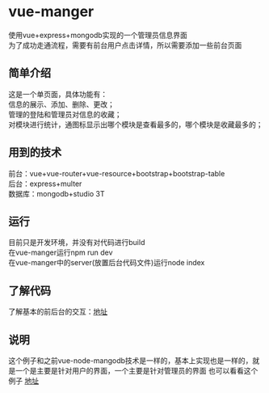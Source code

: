 vue-manger
====
使用vue+express+mongodb实现的一个管理员信息界面</br>
为了成功走通流程，需要有前台用户点击详情，所以需要添加一些前台页面</br>
## 简单介绍
这是一个单页面，具体功能有：</br>
信息的展示、添加、删除、更改；</br>
管理的登陆和管理员对信息的收藏；</br>
对模块进行统计，通图标显示出哪个模块是查看最多的，哪个模块是收藏最多的；
## 用到的技术
前台：vue+vue-router+vue-resource+bootstrap+bootstrap-table</br>
后台：express+multer</br>
数据库：mongodb+studio 3T</br>
## 运行
目前只是开发环境，并没有对代码进行build</br>
在vue-manger运行npm run dev</br>
在vue-manger中的server(放置后台代码文件)运行node index
## 了解代码
了解基本的前后台的交互：[地址](http://www.cnblogs.com/GainLoss/p/6927626.html "步骤地址")
## 说明
这个例子和之前vue-node-mangodb技术是一样的，基本上实现也是一样的，就是一个是主要是针对用户的界面，一个主要是针对管理员的界面
也可以看看这个例子 [地址](https://github.com/GainLoss/vue-node-mongodb "地址")


